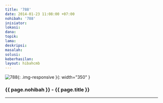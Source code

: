 ```yaml
---
title: '788'
date: 2014-01-23 11:08:00 +07:00
nohibah: '788'
inisiator: 
lokasi: 
dana: 
topik: 
lama: 
deskripsi: 
masalah: 
solusi: 
keberhasilan: 
layout: hibahcmb
---
```


![788](/static/img/hibahcmb/788.png){: .img-responsive }{: width="350" }

### {{ page.nohibah }} - {{ page.title }}

---
